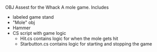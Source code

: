 OBJ Assest for the Whack A mole game.
Includes
* labeled game stand
* "Mole" obj
* Hammer
* CS script with game logic
  * Hit.cs contains logic for when the mole gets hit
  * Starbutton.cs contains logic for starting and stopping the game

